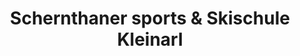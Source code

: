 ---
title: "Schernthaner sports & Skischule Kleinarl"
url: /kleinarl/schernthaner-sports-und-skischule-kleinarl/
shop: Outdoor
---